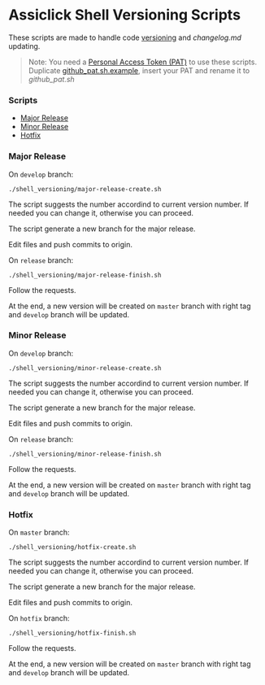 # Assiclick Shell Versioning Scripts

These scripts are made to handle code [versioning](http://semver.org/spec/v2.0.0.html#semantic-versioning-200) and *changelog.md* updating.

> Note: You need a [Personal Access Token (PAT)](https://github.com/settings/tokens) to use these scripts. Duplicate [github_pat.sh.example](/shell_versioning/github_pat.sh.example), insert your PAT and rename it to *github_pat.sh*

### Scripts

- [Major Release](#major-release)
- [Minor Release](#minor-release)
- [Hotfix](#hotfix)

### Major Release

On `develop` branch:

```shell
./shell_versioning/major-release-create.sh
```

The script suggests the number accordind to current version number. If needed you can change it, otherwise you can proceed.

The script generate a new branch for the major release.

Edit files and push commits to origin.

On `release` branch:


```shell
./shell_versioning/major-release-finish.sh
```

Follow the requests.

At the end, a new version will be created on `master` branch with right tag and `develop` branch will be updated.


### Minor Release

On `develop` branch:

```shell
./shell_versioning/minor-release-create.sh
```

The script suggests the number accordind to current version number. If needed you can change it, otherwise you can proceed.

The script generate a new branch for the major release.

Edit files and push commits to origin.

On `release` branch:


```shell
./shell_versioning/minor-release-finish.sh
```

Follow the requests.

At the end, a new version will be created on `master` branch with right tag and `develop` branch will be updated.


### Hotfix

On `master` branch:

```shell
./shell_versioning/hotfix-create.sh
```

The script suggests the number accordind to current version number. If needed you can change it, otherwise you can proceed.

The script generate a new branch for the major release.

Edit files and push commits to origin.

On `hotfix` branch:


```shell
./shell_versioning/hotfix-finish.sh
```

Follow the requests.

At the end, a new version will be created on `master` branch with right tag and `develop` branch will be updated.

